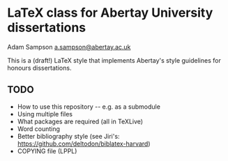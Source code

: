 # LaTeX class for Abertay University dissertations

Adam Sampson <a.sampson@abertay.ac.uk>

This is a (draft!) LaTeX style that implements Abertay's style
guidelines for honours dissertations.

## TODO

* How to use this repository -- e.g. as a submodule
* Using multiple files
* What packages are required (all in TeXLive)
* Word counting
* Better bibliography style (see Jiri's: https://github.com/deltodon/biblatex-harvard)
* COPYING file (LPPL)
